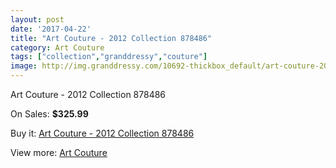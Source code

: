 ```yaml
---
layout: post
date: '2017-04-22'
title: "Art Couture - 2012 Collection 878486"
category: Art Couture
tags: ["collection","granddressy","couture"]
image: http://img.granddressy.com/10692-thickbox_default/art-couture-2012-collection-878486.jpg
---
```

Art Couture - 2012 Collection 878486

On Sales: **$325.99**
<a href="https://www.granddressy.com/en/art-couture/9810-art-couture-2012-collection-878486.html"><amp-img layout="responsive" width="600" height="600" src="//img.granddressy.com/10692-thickbox_default/art-couture-2012-collection-878486.jpg" alt="Art Couture - 2012 Collection 878486 0" /></a>

Buy it: [Art Couture - 2012 Collection 878486](https://www.granddressy.com/en/art-couture/9810-art-couture-2012-collection-878486.html "Art Couture - 2012 Collection 878486")

View more: [Art Couture](https://www.granddressy.com/en/270-art-couture "Art Couture")
